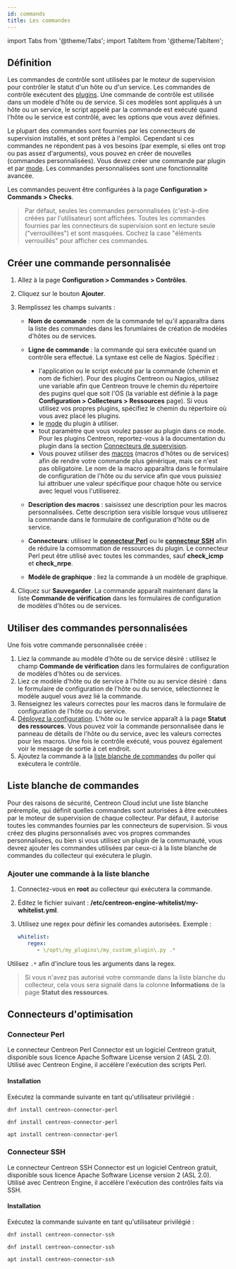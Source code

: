 ```yaml
---
id: commands
title: Les commandes
---
```

import Tabs from '@theme/Tabs';
import TabItem from '@theme/TabItem';

## Définition

Les commandes de contrôle sont utilisées par le moteur de supervision pour contrôler le statut d'un hôte ou d'un service. Les commandes de contrôle exécutent des [plugins](../../resources/glossary.md#plugin). Une commande de contrôle est utilisée dans un modèle d'hôte ou de service. Si ces modèles sont appliqués à un hôte ou un service, le script appelé par la commande est exécuté quand l'hôte ou le service est contrôlé, avec les options que vous avez définies.

Le plupart des commandes sont fournies par les connecteurs de supervision installés, et sont prêtes à l'emploi. Cependant si ces commandes ne répondent pas à vos besoins (par exemple, si elles ont trop ou pas assez d'arguments), vous pouvez en créer de nouvelles (commandes personnalisées). Vous devez créer une commande par plugin et par [mode](../../resources/glossary.md#mode). Les commandes personnalisées sont une fonctionnalité avancée.

Les commandes peuvent être configurées à la page **Configuration > Commands > Checks**.

> Par défaut, seules les commandes personnalisées (c'est-à-dire créées par l'utilisateur) sont affichées. Toutes les commandes fournies par les connecteurs de supervision sont en lecture seule ("verrouillées") et sont masquées. Cochez la case "éléments verrouillés" pour afficher ces commandes.

## Créer une commande personnalisée

1. Allez à la page **Configuration > Commandes > Contrôles**.
2. Cliquez sur le bouton **Ajouter**.
3. Remplissez les champs suivants :

   * **Nom de commande** : nom de la commande tel qu'il apparaîtra dans la liste des commandes dans les forumlaires de création de modèles d'hôtes ou de services.
   * **Ligne de commande** : la commande qui sera exécutée quand un contrôle sera effectué. La syntaxe est celle de Nagios. Spécifiez :

      * l'application ou le script exécuté par la commande (chemin et nom de fichier). Pour des plugins Centreon ou Nagios, utilisez une variable afin que Centreon trouve le chemin du répertoire des pugins quel que soit l'OS (la variable est définie à la page **Configuration > Collecteurs > Ressources** page). Si vous utilisez vos propres plugins, spécifiez le chemin du répertoire où vous avez placé les plugins.
      * le [mode](../../resources/glossary.md#mode) du plugin à utiliser.
      * tout paramètre que vous voulez passer au plugin dans ce mode. Pour les plugins Centreon, reportez-vous à la documentation du plugin dans la section [Connecteurs de supervision](/pp/integrations/plugin-packs/getting-started/introduction).
      * Vous pouvez utiliser des [macros](macros.md) (macros d'hôtes ou de services) afin de rendre votre commande plus générique, mais ce n'est pas obligatoire. Le nom de la macro apparaîtra dans le formulaire de configuration de l'hôte ou du service afin que vous puissiez lui attribuer une valeur spécifique pour chaque hôte ou service avec lequel vous l'utiliserez.

   * **Description des macros** : saisissez une description pour les macros personnalisées. Cette description sera visible lorsque vous utiliserez la commande dans le formulaire de configuration d'hôte ou de service.
   * **Connecteurs**: utilisez le **[connecteur Perl](#perl-connector)** ou le **[connecteur SSH](#ssh-connector)** afin de réduire la comsommation de ressources du plugin. Le connecteur Perl peut être utilisé avec toutes les commandes, sauf **check_icmp** et **check_nrpe**.
   * **Modèle de graphique** : liez la commande à un modèle de graphique.

4. Cliquez sur **Sauvegarder**. La commande apparaît maintenant dans la liste **Commande de vérification** dans les formulaires de configuration de modèles d'hôtes ou de services.

## Utiliser des commandes personnalisées

Une fois votre commande personnalisée créée :

1. Liez la commande au modèle d'hôte ou de service désiré : utilisez le champ **Commande de vérification** dans les formulaires de configuration de modèles d'hôtes ou de services.
2. Liez ce modèle d'hôte ou de service à l'hôte ou au service désiré : dans le formulaire de configuration de l'hôte ou du service, sélectionnez le modèle auquel vous avez lié la commande.
3. Renseignez les valeurs correctes pour les macros dans le formulaire de configuration de l'hôte ou du service.
3. [Déployez la configuration](../monitoring-servers/deploying-a-configuration.md). L'hôte ou le service apparaît à la page **Statut des ressources**. Vous pouvez voir la commande personnalisée dans le panneau de détails de l'hôte ou du service, avec les valeurs correctes pour les macros. Une fois le contrôle exécuté, vous pouvez également voir le message de sortie à cet endroit.
4. Ajoutez la commande à la [liste blanche de commandes](#command-whitelist) du poller qui exécutera le contrôle.

## Liste blanche de commandes

Pour des raisons de sécurité, Centreon Cloud inclut une liste blanche préremplie, qui définit quelles commandes sont autorisées à être exécutées par le moteur de supervision de chaque collecteur. Par défaut, il autorise toutes les commandes fournies par les connecteurs de supervision. Si vous créez des plugins personnalisés avec vos propres commandes personnalisées, ou bien si vous utilisez un plugin de la communauté, vous devrez ajouter les commandes utilisées par ceux-ci à la liste blanche de commandes du collecteur qui exécutera le plugin.

### Ajouter une commande à la liste blanche

1. Connectez-vous en **root** au collecteur qui exécutera la commande.
2. Éditez le fichier suivant : **/etc/centreon-engine-whitelist/my-whitelist.yml**.
3. Utilisez une regex pour définir les comandes autorisées. Exemple : 

   ```yaml /etc/centreon-engine-whitelist/my_whitelist.yml
   whitelist:
      regex:
         - \/opt\/my_plugins\/my_custom_plugin\.py .*
   ```

Utilisez `.*` afin d'inclure tous les arguments dans la regex.


> Si vous n'avez pas autorisé votre commande dans la liste blanche du collecteur, cela vous sera signalé dans la colonne **Informations** de la page **Statut des ressources**.

## Connecteurs d'optimisation

### Connecteur Perl

Le connecteur Centreon Perl Connector est un logiciel Centreon gratuit, disponible sous licence Apache Software License version 2 (ASL 2.0).
Utilisé avec Centreon Engine, il accélère l'exécution des scripts Perl.

#### Installation

Exécutez la commande suivante en tant qu'utilisateur privilégié :

<Tabs groupId="sync">
<TabItem value="Alma / RHEL / Oracle Linux 8" label="Alma / RHEL / Oracle Linux 8">

``` shell
dnf install centreon-connector-perl
```

</TabItem>
<TabItem value="Alma / RHEL / Oracle Linux 9" label="Alma / RHEL / Oracle Linux 9">

``` shell
dnf install centreon-connector-perl
```

</TabItem>
<TabItem value="Debian 11" label="Debian 11">

``` shell
apt install centreon-connector-perl
```

</TabItem>
</Tabs>

### Connecteur SSH

Le connecteur Centreon SSH Connector est un logiciel Centreon gratuit, disponible sous licence Apache Software License version 2 (ASL 2.0).
Utilisé avec Centreon Engine, il accélère l'exécution des contrôles faits via SSH.

#### Installation

Exécutez la commande suivante en tant qu'utilisateur privilégié :

<Tabs groupId="sync">
<TabItem value="Alma / RHEL / Oracle Linux 8" label="Alma / RHEL / Oracle Linux 8">

``` shell
dnf install centreon-connector-ssh
```

</TabItem>
<TabItem value="Alma / RHEL / Oracle Linux 9" label="Alma / RHEL / Oracle Linux 9">

``` shell
dnf install centreon-connector-ssh
```

</TabItem>
<TabItem value="Debian 11" label="Debian 11">

``` shell
apt install centreon-connector-ssh
```

</TabItem>
</Tabs>
